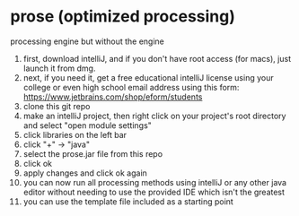 # prose (optimized processing)
processing engine but without the engine
1. first, download intelliJ, and if you don't have root access (for macs), just launch it from dmg.     
2. next, if you need it, get a free educational intelliJ license using your college or even high school email address using this form: https://www.jetbrains.com/shop/eform/students
3. clone this git repo
4. make an intelliJ project, then right click on your project's root directory and select "open module settings"
5. click libraries on the left bar
6. click "+" -> "java"
7. select the prose.jar file from this repo
8. click ok
9. apply changes and click ok again
10. you can now run all processing methods using intelliJ or any other java editor without needing to use the provided IDE which isn't the greatest
11. you can use the template file included as a starting point
